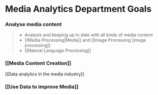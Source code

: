 # Media Analytics Department Goals

### Analyse media content
>- Analysis and keeping up to date with all kinds of media content
>- [[Media Processing|Media]] and [[Image Processing |image processing]]
>- [[Natural Language Processing]]

### [[Media Content Creation]]

[[Data analytics in the media industry]]

### [[Use Data to improve Media]]